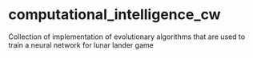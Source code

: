 # computational_intelligence_cw

Collection of implementation of evolutionary algorithms that are used to train a neural network for lunar lander game
